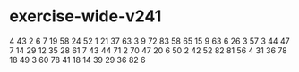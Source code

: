 # exercise-wide-v241
4
43
2
6
7
19
58
24
52
1
21
37
63
3
9
72
83
58
65
15
9
63
6
26
3
57
3
44
47
7
14
29
12
35
28
61
7
43
44
71
2
70
47
20
6
50
2
42
52
82
81
56
4
31
36
78
18
49
3
60
78
41
18
14
39
29
36
82
6
